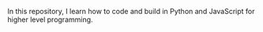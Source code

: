 In this repository, I learn how to code and build in Python and JavaScript for higher level programming.
